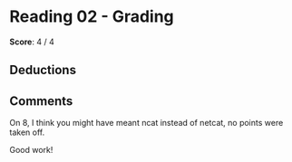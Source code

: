 Reading 02 - Grading
====================

**Score**: 4 / 4

Deductions
----------

Comments
--------

On 8, I think you might have meant ncat instead of netcat, no points were taken off. 

Good work!
